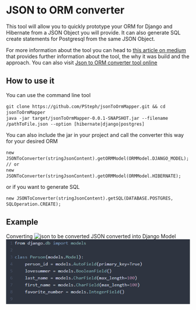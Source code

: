 # JSON to ORM converter

This tool will allow you to quickly prototype your ORM for Django and Hibernate from a JSON Object you will provide. It can also generate SQL create statements for Postgresql from the same JSON Object.

For more information about the tool you can head to [this article on medium](https://) that provides further information about the tool, the why it was build and the approach.
You can also visit [Json to ORM converter tool online](https://www.p2sdev.com/projects/json-to-orm-converter)

## How to use it
You can use the command line tool
```
git clone https://github.com/PSteph/jsonToOrmMapper.git && cd jsonToOrmMapper
java -jar target/jsonToOrmMapper-0.0.1-SNAPSHOT.jar --filename /pathToFile.json --option [hibernate|django|postgres]
```
You can also include the jar in your project and call the converter this way for your desired ORM
```
new JSONToConverter(stringJsonContent).getORMModel(ORMModel.DJANGO_MODEL);
// or
new JSONToConverter(stringJsonContent).getORMModel(ORMModel.HIBERNATE);
```
or if you want to generate SQL
```
new JSONToConverter(stringJsonContent).getSQL(DATABASE.POSTGRES, SQLOperation.CREATE);
```

## Example
Converting 
![json to be converted](https://github.com/PSteph/jsonToOrmMapper/tree/master/images/personJson.png)
JSON converted into Django Model
![corresponding Django Model](https://github.com/PSteph/jsonToOrmMapper/blob/master/images/person-djangoModel.png)

